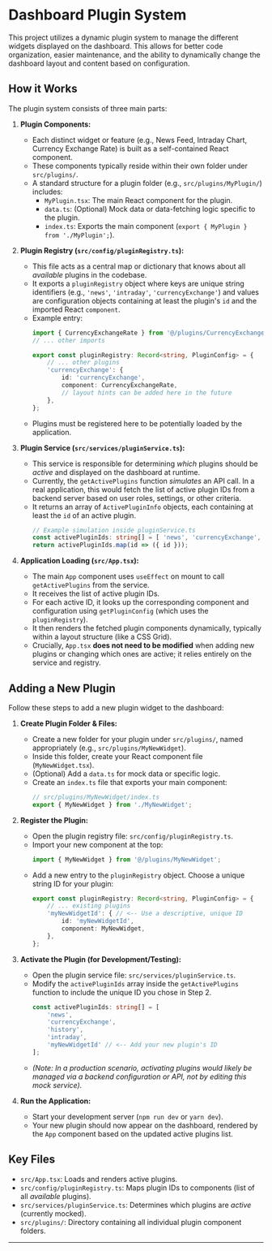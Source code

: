# Dashboard Plugin System

This project utilizes a dynamic plugin system to manage the different widgets displayed on the dashboard. This allows for better code organization, easier maintenance, and the ability to dynamically change the dashboard layout and content based on configuration.

## How it Works

The plugin system consists of three main parts:

1.  **Plugin Components:**
    *   Each distinct widget or feature (e.g., News Feed, Intraday Chart, Currency Exchange Rate) is built as a self-contained React component.
    *   These components typically reside within their own folder under `src/plugins/`.
    *   A standard structure for a plugin folder (e.g., `src/plugins/MyPlugin/`) includes:
        *   `MyPlugin.tsx`: The main React component for the plugin.
        *   `data.ts`: (Optional) Mock data or data-fetching logic specific to the plugin.
        *   `index.ts`: Exports the main component (`export { MyPlugin } from './MyPlugin';`).

2.  **Plugin Registry (`src/config/pluginRegistry.ts`):**
    *   This file acts as a central map or dictionary that knows about all *available* plugins in the codebase.
    *   It exports a `pluginRegistry` object where keys are unique string identifiers (e.g., `'news'`, `'intraday'`, `'currencyExchange'`) and values are configuration objects containing at least the plugin's `id` and the imported React `component`.
    *   Example entry:
        ```typescript
        import { CurrencyExchangeRate } from '@/plugins/CurrencyExchangeRate';
        // ... other imports

        export const pluginRegistry: Record<string, PluginConfig> = {
            // ... other plugins
            'currencyExchange': {
                id: 'currencyExchange',
                component: CurrencyExchangeRate,
                // layout hints can be added here in the future
            },
        };
        ```
    *   Plugins must be registered here to be potentially loaded by the application.

3.  **Plugin Service (`src/services/pluginService.ts`):**
    *   This service is responsible for determining *which* plugins should be *active* and displayed on the dashboard at runtime.
    *   Currently, the `getActivePlugins` function *simulates* an API call. In a real application, this would fetch the list of active plugin IDs from a backend server based on user roles, settings, or other criteria.
    *   It returns an array of `ActivePluginInfo` objects, each containing at least the `id` of an active plugin.
        ```typescript
        // Example simulation inside pluginService.ts
        const activePluginIds: string[] = [ 'news', 'currencyExchange', 'history', 'intraday' ];
        return activePluginIds.map(id => ({ id }));
        ```

4.  **Application Loading (`src/App.tsx`):**
    *   The main `App` component uses `useEffect` on mount to call `getActivePlugins` from the service.
    *   It receives the list of active plugin IDs.
    *   For each active ID, it looks up the corresponding component and configuration using `getPluginConfig` (which uses the `pluginRegistry`).
    *   It then renders the fetched plugin components dynamically, typically within a layout structure (like a CSS Grid).
    *   Crucially, `App.tsx` **does not need to be modified** when adding new plugins or changing which ones are active; it relies entirely on the service and registry.

## Adding a New Plugin

Follow these steps to add a new plugin widget to the dashboard:

1.  **Create Plugin Folder & Files:**
    *   Create a new folder for your plugin under `src/plugins/`, named appropriately (e.g., `src/plugins/MyNewWidget`).
    *   Inside this folder, create your React component file (`MyNewWidget.tsx`).
    *   (Optional) Add a `data.ts` for mock data or specific logic.
    *   Create an `index.ts` file that exports your main component:
        ```typescript
        // src/plugins/MyNewWidget/index.ts
        export { MyNewWidget } from './MyNewWidget';
        ```

2.  **Register the Plugin:**
    *   Open the plugin registry file: `src/config/pluginRegistry.ts`.
    *   Import your new component at the top:
        ```typescript
        import { MyNewWidget } from '@/plugins/MyNewWidget';
        ```
    *   Add a new entry to the `pluginRegistry` object. Choose a unique string ID for your plugin:
        ```typescript
        export const pluginRegistry: Record<string, PluginConfig> = {
            // ... existing plugins
            'myNewWidgetId': { // <-- Use a descriptive, unique ID
                id: 'myNewWidgetId',
                component: MyNewWidget,
            },
        };
        ```

3.  **Activate the Plugin (for Development/Testing):**
    *   Open the plugin service file: `src/services/pluginService.ts`.
    *   Modify the `activePluginIds` array inside the `getActivePlugins` function to include the unique ID you chose in Step 2.
        ```typescript
        const activePluginIds: string[] = [
            'news',
            'currencyExchange',
            'history',
            'intraday',
            'myNewWidgetId' // <-- Add your new plugin's ID
        ];
        ```
    *   *(Note: In a production scenario, activating plugins would likely be managed via a backend configuration or API, not by editing this mock service).*

4.  **Run the Application:**
    *   Start your development server (`npm run dev` or `yarn dev`).
    *   Your new plugin should now appear on the dashboard, rendered by the `App` component based on the updated active plugins list.

## Key Files

*   `src/App.tsx`: Loads and renders active plugins.
*   `src/config/pluginRegistry.ts`: Maps plugin IDs to components (list of all *available* plugins).
*   `src/services/pluginService.ts`: Determines which plugins are *active* (currently mocked).
*   `src/plugins/`: Directory containing all individual plugin component folders.

---